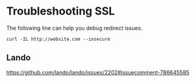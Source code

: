 <!--
id: ssl
tags: ''
-->

# Troubleshooting SSL

The following line can help you debug redirect issues.

```shell
curl -IL http://website.com --insecure
```

## Lando

https://github.com/lando/lando/issues/2202#issuecomment-786645585

